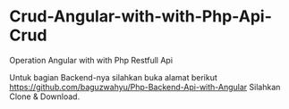 # Crud-Angular-with-with-Php-Api-Crud
Operation Angular with with Php Restfull Api

Untuk bagian Backend-nya silahkan buka alamat berikut https://github.com/baguzwahyu/Php-Backend-Api-with-Angular
Silahkan Clone & Download.